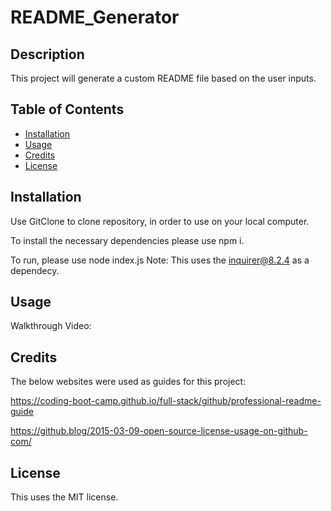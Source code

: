 # README_Generator

## Description

This project will generate a custom README file based on the user inputs. 


## Table of Contents

- [Installation](#installation)
- [Usage](#usage)
- [Credits](#credits)
- [License](#license)

## Installation

Use GitClone to clone repository, in order to use on your local computer. 

To install the necessary dependencies please use npm i. 

To run, please use node index.js
 Note: This uses the inquirer@8.2.4 as a dependecy. 

## Usage

Walkthrough Video: 


## Credits

The below websites were used as guides for this project: 

https://coding-boot-camp.github.io/full-stack/github/professional-readme-guide

https://github.blog/2015-03-09-open-source-license-usage-on-github-com/
 

## License

This uses the MIT license.

